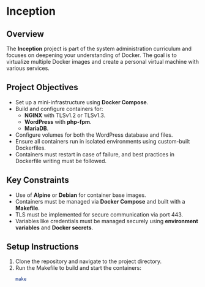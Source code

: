 # Inception

## Overview
The **Inception** project is part of the system administration curriculum and focuses on deepening your understanding of Docker. The goal is to virtualize multiple Docker images and create a personal virtual machine with various services.

## Project Objectives
- Set up a mini-infrastructure using **Docker Compose**.
- Build and configure containers for:
  - **NGINX** with TLSv1.2 or TLSv1.3.
  - **WordPress** with **php-fpm**.
  - **MariaDB**.
- Configure volumes for both the WordPress database and files.
- Ensure all containers run in isolated environments using custom-built Dockerfiles.
- Containers must restart in case of failure, and best practices in Dockerfile writing must be followed.

## Key Constraints
- Use of **Alpine** or **Debian** for container base images.
- Containers must be managed via **Docker Compose** and built with a **Makefile**.
- TLS must be implemented for secure communication via port 443.
- Variables like credentials must be managed securely using **environment variables** and **Docker secrets**.

## Setup Instructions
1. Clone the repository and navigate to the project directory.
2. Run the Makefile to build and start the containers:
   ```bash
   make
